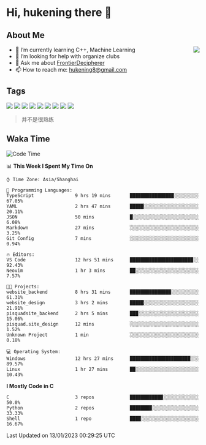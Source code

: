 # Hi, hukening there 👋

## About Me

<a href="#">
  <img align="right" src="https://github-readme-stats.vercel.app/api?username=Tokyo469&count_private=true&show_icons=true&bg_color=15,f2f7fd,E0EAFC" />
</a>

- 🌱 I’m currently learning C++, Machine Learning
- 🤔 I’m looking for help with organize clubs
- 💬 Ask me about [FrontierDecipherer](https://github.com/FrontierDecipherer)
- 📫 How to reach me: hukening8@gmail.com

## Tags

![](https://img.shields.io/badge/-Python-3e74a2?style=flat-square&logo=Python&logoColor=fff)
![](https://img.shields.io/badge/-C++-00579c?style=flat-square&logo=cplusplus&logoColor=fff)
![](https://img.shields.io/badge/-Node.js-339933?style=flat-square&logo=Node.js&logoColor=fff)
![](https://img.shields.io/badge/-React-2d98ce?style=flat-square&logo=React&logoColor=fff)
![](https://img.shields.io/badge/-Next.js-717171?style=flat-square&logo=next.js&logoColor=fff)
![](https://img.shields.io/badge/-Docker-2496ED?style=flat-square&logo=Docker&logoColor=fff)
![](https://img.shields.io/badge/-Linux-000000?style=flat-square&logo=Linux&logoColor=fff)
![](https://img.shields.io/badge/-MySQL-4479A1?style=flat-square&logo=MySQL&logoColor=fff)
![](https://img.shields.io/badge/-MongoDB-47A248?style=flat-square&logo=MongoDB&logoColor=fff)

> 并不是很熟练

## Waka Time

<!--START_SECTION:waka-->
![Code Time](http://img.shields.io/badge/Code%20Time-56%20hrs%2039%20mins-blue)

📊 **This Week I Spent My Time On** 

```text
⌚︎ Time Zone: Asia/Shanghai

💬 Programming Languages: 
TypeScript               9 hrs 19 mins       ████████████████░░░░░░░░░   67.05% 
YAML                     2 hrs 47 mins       █████░░░░░░░░░░░░░░░░░░░░   20.11% 
JSON                     50 mins             █░░░░░░░░░░░░░░░░░░░░░░░░   6.08% 
Markdown                 27 mins             ░░░░░░░░░░░░░░░░░░░░░░░░░   3.25% 
Git Config               7 mins              ░░░░░░░░░░░░░░░░░░░░░░░░░   0.94%

🔥 Editors: 
VS Code                  12 hrs 51 mins      ███████████████████████░░   92.43% 
Neovim                   1 hr 3 mins         ██░░░░░░░░░░░░░░░░░░░░░░░   7.57%

🐱‍💻 Projects: 
website_backend          8 hrs 31 mins       ███████████████░░░░░░░░░░   61.31% 
website_design           3 hrs 2 mins        █████░░░░░░░░░░░░░░░░░░░░   21.91% 
pisquadsite_backend      2 hrs 5 mins        ███░░░░░░░░░░░░░░░░░░░░░░   15.06% 
pisquad.site_design      12 mins             ░░░░░░░░░░░░░░░░░░░░░░░░░   1.52% 
Unknown Project          1 min               ░░░░░░░░░░░░░░░░░░░░░░░░░   0.18%

💻 Operating System: 
Windows                  12 hrs 27 mins      ██████████████████████░░░   89.57% 
Linux                    1 hr 27 mins        ██░░░░░░░░░░░░░░░░░░░░░░░   10.43%

```

**I Mostly Code in C** 

```text
C                        3 repos             ████████████░░░░░░░░░░░░░   50.0% 
Python                   2 repos             ████████░░░░░░░░░░░░░░░░░   33.33% 
Shell                    1 repo              ████░░░░░░░░░░░░░░░░░░░░░   16.67%

```



 Last Updated on 13/01/2023 00:29:25 UTC
<!--END_SECTION:waka-->
